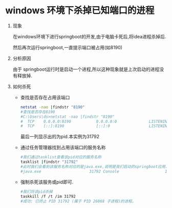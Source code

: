 # windows 环境下杀掉已知端口的进程

1. 现象 

    在windows环境下进行springboot的开发,由于电脑卡死后,将idea进程杀掉后.

   然后再次运行springboot,一直提示端口被占用(如8190)

2. 分析原因

   由于 springboot运行时是启动一个进程,所以这种现象就是上次启动的进程没有释放掉.

3. 如何杀死

   - 查找是否存在占用该端口

     ```bash
     netstat -nao |findstr "8190"
     #查找是否存在8190
     #C:\Users\ds>netstat -nao |findstr "8190"
     #  TCP    0.0.0.0:8190           0.0.0.0:0              LISTENING       31792
     #  TCP    [::]:8190              [::]:0                 LISTENING       31792
     ```

     最后一列显示出的为pid.本实例为31792

   - 通过任务管理器找到占用该端口的服务名称

     ```bash
     #我们通过tasklist查看该pid对应的服务名称
     tasklist |findstr "31792"
     #此时我们会看到该服务名称对应的是java.exe,说明是我们启动的springboot应用.
     #java.exe                     31792 Console                    1     72,420 K
     ```

   - 强制杀死该服务或pid即可.

     ```bash
     #我们将该pid杀掉
     taskkill /f /t /im 31792
     #成功: 已终止 PID 31792 (属于 PID 26068 子进程)的进程。
     ```

     
